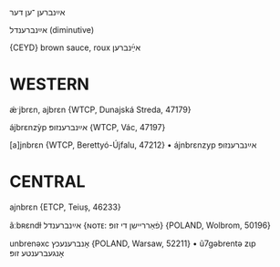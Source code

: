 אײַנברען
־ען
דער

אײַנברענדל
(diminutive)

{CEYD}
brown sauce, roux אײַ֜נברען

WESTERN
========

ǽˑjbrɛn, ajbrɛn {WTCP, Dunajská Streda, 47179}

ájbrɛnzỳp אײַנברענזופּ {WTCP, Vác, 47197}

[a]jnbrɛn {WTCP, Berettyó-Újfalu, 47212}
	•	ájnbrɛnzyp אײַנברענזופּ

CENTRAL
========

ajnbrɛn {ETCP, Teiuș, 46233}

ãːbʀɛndɫ אײַנברענדל {ɴᴏᴛᴇ: פֿאַרריישן די זופּ} {POLAND, Wolbrom, 50196}

unbrenəxc אָנברענעכץ {POLAND, Warsaw, 52211}
	•	ũ7gəbrentə zɩp אָנגעברענטע זופּ